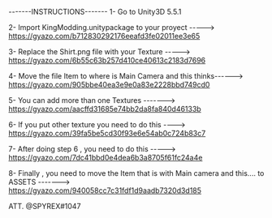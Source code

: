 -------INSTRUCTIONS-------
1- Go to Unity3D 5.5.1

2- Import KingModding.unitypackage to your proyect -----> https://gyazo.com/b712830292176eeafd3fe02011ee3e65

3- Replace the Shirt.png file with your Texture -----> https://gyazo.com/6b55c63b257d410ce40613c2183d7696

4- Move the file Item to where is Main Camera and this thinks------> https://gyazo.com/905bbe40ea3e9e0a83e2228bbd749cd0

5- You can add more than one Textures -------> https://gyazo.com/aacffd31685e74bb2da8fa840d46133b

6- If you put other texture you need to do this ----> https://gyazo.com/39fa5be5cd30f93e6e54ab0c724b83c7

7- After doing step 6 , you need to do this -----> https://gyazo.com/7dc41bbd0e4dea6b3a8705f61fc24a4e

8- Finally , you need to move the Item that is with Main camera and this.... to ASSETS -------> https://gyazo.com/940058cc7c31fdf1d9aadb7320d3d185

ATT. @SPYREX#1047
